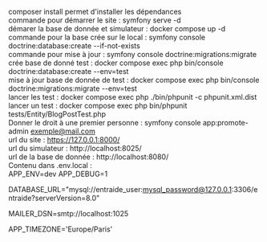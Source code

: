 composer install permet d'installer les dépendances
<br>commande pour démarrer le site : symfony serve -d
<br>démarer la base de donnée et simulateur : docker compose up -d
<br>commande pour la base crée sur le local : symfony console doctrine:database:create --if-not-exists
<br>commande pour mise à jour : symfony console doctrine:migrations:migrate
<br>crée base de donné test : docker compose exec php bin/console doctrine:database:create --env=test
<br>mise à jour base de donnée de test : docker compose exec php bin/console doctrine:migrations:migrate --env=test
<br>lancer les test : docker compose exec php ./bin/phpunit -c phpunit.xml.dist
<br>lancer un test : docker compose exec php bin/phpunit tests/Entity/BlogPostTest.php
<br>Donner le droit à une premier personne : symfony console app:promote-admin exemple@mail.com
<br>url du site : https://127.0.0.1:8000/
<br> url du simulateur : http://localhost:8025/
<br> url de la base de donnée : http://localhost:8080/
<br>Contenu dans .env.local :
<br>APP_ENV=dev
APP_DEBUG=1

DATABASE_URL="mysql://entraide_user:mysql_password@127.0.0.1:3306/entraide?serverVersion=8.0"

MAILER_DSN=smtp://localhost:1025

APP_TIMEZONE='Europe/Paris'
